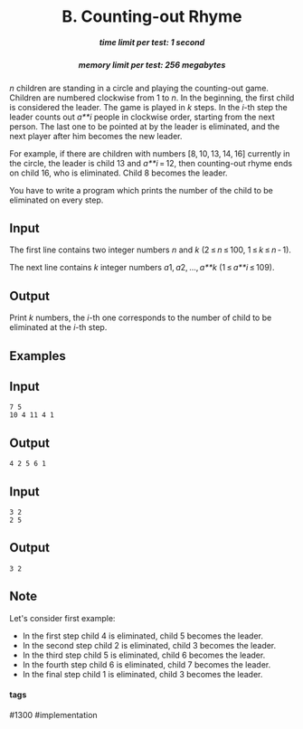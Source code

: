 <h1 style='text-align: center;'> B. Counting-out Rhyme</h1>

<h5 style='text-align: center;'>time limit per test: 1 second</h5>
<h5 style='text-align: center;'>memory limit per test: 256 megabytes</h5>

*n* children are standing in a circle and playing the counting-out game. Children are numbered clockwise from 1 to *n*. In the beginning, the first child is considered the leader. The game is played in *k* steps. In the *i*-th step the leader counts out *a**i* people in clockwise order, starting from the next person. The last one to be pointed at by the leader is eliminated, and the next player after him becomes the new leader.

For example, if there are children with numbers [8, 10, 13, 14, 16] currently in the circle, the leader is child 13 and *a**i* = 12, then counting-out rhyme ends on child 16, who is eliminated. Child 8 becomes the leader.

You have to write a program which prints the number of the child to be eliminated on every step.

## Input

The first line contains two integer numbers *n* and *k* (2 ≤ *n* ≤ 100, 1 ≤ *k* ≤ *n* - 1).

The next line contains *k* integer numbers *a*1, *a*2, ..., *a**k* (1 ≤ *a**i* ≤ 109).

## Output

Print *k* numbers, the *i*-th one corresponds to the number of child to be eliminated at the *i*-th step.

## Examples

## Input


```
7 5  
10 4 11 4 1  

```
## Output


```
4 2 5 6 1   

```
## Input


```
3 2  
2 5  

```
## Output


```
3 2   

```
## Note

Let's consider first example: 

* In the first step child 4 is eliminated, child 5 becomes the leader.
* In the second step child 2 is eliminated, child 3 becomes the leader.
* In the third step child 5 is eliminated, child 6 becomes the leader.
* In the fourth step child 6 is eliminated, child 7 becomes the leader.
* In the final step child 1 is eliminated, child 3 becomes the leader.


#### tags 

#1300 #implementation 